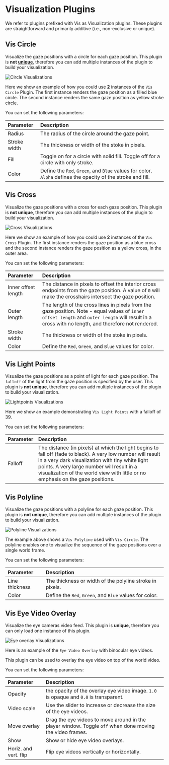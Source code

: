 # Visualization Plugins

We refer to plugins prefixed with Vis as Visualization plugins. These plugins are straightforward and primarily additive (i.e., non-exclusive or unique).

## Vis Circle

Visualize the gaze positions with a circle for each gaze position. This plugin is **not [unique](/neon-player/plugin-api/#plugin-class-attributes)**, therefore you can add multiple instances of the plugin to build your visualization.

![Circle Visualizations](./vis-circle.webp)

Here we show an example of how you could use **2** instances of the `Vis Circle` Plugin. The first instance renders the gaze position as a filled blue circle. The second instance renders the same gaze position as yellow stroke circle.

You can set the following parameters:

| Parameter    | Description                                                                                                 |
| :----------- | :---------------------------------------------------------------------------------------------------------- |
| Radius       | The radius of the circle around the gaze point.                                                             |
| Stroke width | The thickness or width of the stoke in pixels.                                                              |
| Fill         | Toggle on for a circle with solid fill. Toggle off for a circle with only stroke.                           |
| Color        | Define the `Red`, `Green`, and `Blue` values for color. `Alpha` defines the opacity of the stroke and fill. |

## Vis Cross

Visualize the gaze positions with a cross for each gaze position. This plugin is **not unique**, therefore you can add multiple instances of the plugin to build your visualization.

![Cross Visualizations](./vis-cross.webp)

Here we show an example of how you could use **2** instances of the `Vis Cross` Plugin. The first instance renders the gaze position as a blue cross and the second instance renders the gaze position as a yellow cross, in the outer area.

You can set the following parameters:

| Parameter           | Description                                                                                                                                                                                        |
| :------------------ | :------------------------------------------------------------------------------------------------------------------------------------------------------------------------------------------------- |
| Inner offset length | The distance in pixels to offset the interior cross endpoints from the gaze position. A value of `0` will make the crosshairs intersect the gaze position.                                         |
| Outer length        | The length of the cross lines in pixels from the gaze position. Note - equal values of `inner offset length` and `outer length` will result in a cross with no length, and therefore not rendered. |
| Stroke width        | The thickness or width of the stoke in pixels.                                                                                                                                                     |
| Color               | Define the `Red`, `Green`, and `Blue` values for color.                                                                                                                                            |

## Vis Light Points

Visualize the gaze positions as a point of light for each gaze position. The `falloff` of the light from the gaze position is specified by the user. This plugin is **not unique**, therefore you can add multiple instances of the plugin to build your visualization.

![Lightpoints Visualizations](./vis-lightpoints.webp)

Here we show an example demonstrating `Vis Light Points` with a falloff of 39.

You can set the following parameters:

| Parameter | Description                                                                                                                                                                                                                                                                                     |
| :-------- | :---------------------------------------------------------------------------------------------------------------------------------------------------------------------------------------------------------------------------------------------------------------------------------------------- |
| Falloff   | The distance (in pixels) at which the light begins to fall off (fade to black). A very low number will result in a very dark visualization with tiny white light points. A very large number will result in a visualization of the world view with little or no emphasis on the gaze positions. |

## Vis Polyline

Visualize the gaze positions with a polyline for each gaze position. This plugin is **not unique**, therefore you can add multiple instances of the plugin to build your visualization.

![Polyline Visualizations](./vis-polyline.webp)

The example above shows a `Vis Polyline` used with `Vis Circle`. The polyline enables one to visualize the sequence of the gaze positions over a single world frame.

You can set the following parameters:

| Parameter      | Description                                              |
| :------------- | :------------------------------------------------------- |
| Line thickness | The thickness or width of the polyline stroke in pixels. |
| Color          | Define the `Red`, `Green`, and `Blue` values for color.  |

## Vis Eye Video Overlay

Visualize the eye cameras video feed. This plugin is **unique**, therefore you can only load one instance of this plugin.

![Eye overlay Visualizations](./vis-eyeoverlay.webp)

Here is an example of the `Eye Video Overlay` with binocular eye videos.

This plugin can be used to overlay the eye video on top of the world video.

You can set the following parameters:

| Parameter             | Description                                                                                              |
| :-------------------- | :------------------------------------------------------------------------------------------------------- |
| Opacity               | the opacity of the overlay eye video image. `1.0` is opaque and `0.0` is transparent.                    |
| Video scale           | Use the slider to increase or decrease the size of the eye videos.                                       |
| Move overlay          | Drag the eye videos to move around in the player window. Toggle `off` when done moving the video frames. |
| Show                  | Show or hide eye video overlays.                                                                         |
| Horiz. and vert. flip | Flip eye videos vertically or horizontally.                                                              |
